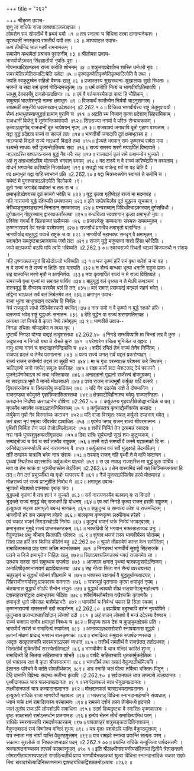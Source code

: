 +++
title = "२६२"

+++
श्रीकृष्ण उवाच-  
शृणु त्वं राधिके राजा त्वश्वपाटलसञ्ज्ञकः ।  
लोमशेन समं सोमतीर्थे वै प्रथमं ययौ ॥१ ॥
तत्र स्नात्वा च विधिना दत्त्वा दानान्यनेकशः ।  
यूपस्थलीं नमस्कृत्य रामतीर्थं ययौ ततः ॥२ ॥
अश्वपाटल उवाच-  
कथं तीर्थमिदं जातं महर्षे रामनामकम् ।  
समासेन कथामेतां प्रश्रावय पुरातनीम् ॥३ ॥
श्रीलोमश उवाच-  
भाणवीर्योऽभवत् सिंहज्ञातीयो नृपतिः पुरा ।  
गोपनाथादिखण्डस्य राज्य करोति शोभनम् ॥४ ॥
शत्रुजयप्रदेशाँश्च शास्ति धर्मधरो नृपः ।  
रामरामेतिरामेतिरामादित्येति सर्वदा ॥५ ॥
कृष्णकृष्णेतिकृष्णेतिकृष्णादित्येति वै तथा ।  
जपति स्वकुटुम्बेन सहितो वैष्णवः खलु ॥६ ॥
प्रजास्तस्य सुखस्थानाः सुखालयाः सुखे स्थिताः ।  
भजन्ते च सदा रामं कृष्णं गोविन्दमच्युतम् ॥७ ॥
धर्मं करोति नित्यं च भाणवीर्योऽतिथावपि ।  
साधुषु देवकार्येषु दानहोमप्रदक्षिणाः ॥८ ॥
एवं वै वर्तमानस्यैकदा कष्टं हि भौतिकम् ।  
समुत्पन्नं भालदेशनृपो नाम्ना क्षमाभृतः ॥९ ॥
विजयार्थं स्वसैन्येन निर्ययौ चाऽनुसागरम् ।  
साभ्रमतीं समुत्तीर्य धवलाख्यान् प्रदेशकान् ॥2.262.१ ०॥
विजित्य भाणवीर्यस्य राष्ट्रं जेतुमुपाययौ ।  
सैन्यं क्षमाभृतस्याप्युद्धतं ग्रामान् पुराणि च ॥११ ॥
अटति स्म निजान् कृत्वा प्रदेशान् सिंहरायिकाम् ।  
राजधानीं विजेतुं वै तूर्णमन्तिकमाययौ ॥१२॥
सिंहराज्या नगर्या वै परितः सैन्यचक्रकम् ।  
कृत्वाऽऽवृणोद् राजधानीं दूतं चाप्रेषयन् नृपम् ॥१ ३॥
राजवाक्यं जगादापि दूतो गृहाण वश्यताम् ।  
यद्वा युद्धं प्रदेह्यत्र राज्यं वा सकलं ततः ॥१४॥
भाणवीर्यो जगादापि दूतं क्षमाभृतस्य ह ।  
नाऽन्यायो विद्यते राज्ये नाऽधर्मो विद्यते तथा ॥१५॥
ईज्यते भगवान् रामः कृष्णश्च सर्वदा मया ।  
रक्ष्यन्ते साधवः सर्वे पूज्यन्तेऽतिथयः सदा ॥१६॥
राज्यं रामस्य शरणे मयाऽर्पितं विभाव्यते ।  
नाऽत्राऽस्ति वश्यताऽन्यस्य युद्धं नैव नरैः सह ॥१७॥
राज्यदानं कृतं रामे कथमन्येन भुज्यते ।  
अहं तु तत्प्रधानोऽस्मि योत्स्यते भगवान् स्वयम् ॥१८॥
वद दास्ये न वै राज्यं करिष्येऽपि न वश्यताम् ।  
योधनं भगवानेव करिष्यति निजार्थकम् ॥१९॥
सन्नद्धो भव राजेन्द्र गर्वं मा वह चेति वै ।  
वद क्षमाभृतं यद्वा याहि स्वभवनं प्रति ॥2.262.२०॥
यद्वा मित्रस्वरूपेण स्वागतं ते करोमि च ।  
यथेष्टं मे पुनश्चात्राऽऽवेदयेति विलोकये ।९।  
दूतो गत्वा जगादेदं यथोक्तं च ततः स च ।  
क्षमाभृतोऽप्रेषयच्च दूतं सज्जो भवेति च ॥२२॥
युद्धं कृत्वा गृहीष्येऽहं राज्यं मा मदमावह ।  
नहि नारायणो युद्धे रक्षिष्यति प्रभक्तकम् ॥२३॥
इति सम्प्रेषयित्वैव दूतं युद्धस्य सूचकान् ।  
भेरीब्यङ्गुलशङ्खानां निनादान् समकारयत् ॥२४॥
यन्त्रशब्दान् विविधाँश्चाऽकारयत् दुर्गसन्निधौ ।  
दुर्गपालान् गोपुरस्थान् द्वाररक्षकराँस्तथा ॥२५॥
बन्धयित्वा स्ववशगान् कृत्वा क्षमाभृतो नृपः ।  
प्रविवेश नगर्यां वै सिंहराज्यां ससैन्यकः ॥२६ ॥
प्रजास्त्रेसुः कम्पमानाः सस्मरुः राममच्युतम् ।  
कृष्णनारायणं देवं रक्षकं परमेश्वरम् ॥२७॥
राजसौधं प्रगत्वैव क्षमाभृतो बलान्वितः ।  
भाणवीर्याद् बाहुयुद्धं ययाचे राष्ट्रकं च वा ॥२८॥
भाणवीर्यो महाभक्तः समदृग् वै क्षमाभृतम् ।  
स्वागतेन समदृष्ट्याऽमानयच्च जगौ तदा ॥२९॥
राजन् युद्धे मनुष्याणां नाशो हिंसा भवेदिति ।  
जयो वाऽपजयो वाऽपि मयि त्वयि भविष्यति ॥2.262.३ ०॥
स्वस्वराज्ये स्थितौ चाऽवां विजयस्थौ न संशयः ।  
नहि तृष्णाख्यतन्तूनां विच्छेदोऽन्तो भविष्यति ॥३ १॥
भज कृष्णं हरिं रामं वृथा क्लेशं च मा वह ।  
न मे राज्यं न ते राज्यं न क्षितिः सह यास्यति ॥३२॥
न सैन्यं बान्धवा भृत्या धनानि राष्ट्रकं प्रजाः ।  
सह यास्यन्ति मरणे मृतौ न क्षणनिर्णयः ॥३३॥
मया कृष्णार्पितं राज्यं न मे राज्यं विशिष्यते ।  
रामराज्ये वृथा गृध्नां मा समावह पार्थिव ॥३४॥
बाहुयुद्धं बलं पृथ्व्या न ते मेऽपि कथञ्चन ।  
शस्त्रयुद्धं हि सैन्यस्य परस्यैव बलं हि तत् ॥३५॥
बलं रामात् प्रसम्पाद्यं यद्बलं सहगं भवेत् ।  
तद्विना चाऽफलं सर्वं बलं निर्बलमेव तत् ॥३६॥
क्षमाभृत उवाच-  
राजा भूत्वा साधुवादान् वदस्येव हि निर्बलः ।  
नेयं राजकुले साधो रीतिर्यशस्करी क्वचित्॥३७॥
नात्र रामो न वै कृष्णो न युद्धे रक्षको हरिः ।  
बलजय्यं भवेद् राष्ट्रं युद्धधर्मः सनातनः ॥३८ ॥
देहि युद्धेन वा राज्यं शरणागतिमावह ।  
अन्यथा त्वां निगडे वै कृत्वा नेष्ये तमोगृहम् ॥३ ९॥
भाणवीर्य उवाच--  
निगडा रचिताः श्रीमद्रामेण न त्वया नृप ।  
दुष्टार्थे निगडा योग्या यद्यहं तादृशस्तथा ॥2.262.४० ॥
निगडे सम्भविष्यामि मा चिन्तां तत्र वै कुरु ।  
अदुष्टस्य न निगडो यथा ते रोचते कुरु ॥४१ ॥
परेश्वरेण रचिता भूमिर्जलं च वह्नयः ।  
वायुः प्राणा गगनं च शब्दाद्याश्चेन्द्रियाणि च ॥४२॥
शरीरं रचितं तेन राज्यं तेनैव निर्मितम् ।  
राजपदं प्रदत्तं च तेनैव परमात्मना ॥४३ ॥
यस्य राज्यं जगत् सर्वं यद्दत्तं प्रकरोम्यहम् ।  
राज्यं राजन् करोम्येवं तद्दत्तं त्वं सुखी भव ॥४४॥
मा च गृधः परस्याऽन्नं परेशस्य करे स्थितम् ।  
चातितृष्णो जनो नश्येत् समूलः सपरिग्रहः ॥४५॥
राज्ञा कार्ये सदा चेशदत्ताद् देयं परात्मने ।  
पूजनेऽर्पणमेवाऽत्र त्वं तथा भक्तिमावह ॥४६॥
अनाददानो गृह्णानो राजँस्त्वं दोषमुग्रकम् ।  
मा सवहाऽत्र भूमौ वै मानवे मोक्षसाधने ॥४७॥
पश्य राजन् राज्यभूमौ कर्षुका यदि वत्सरे ।  
द्विवत्सरयोश्च वा त्रिवत्सरेषु करादिकम् ॥४८ ॥
यदि नैव ददत्येव राज्ञे ते दोषभागिनः ।  
राजदण्ड्या भवेयुस्ते गृहान्निष्कासितास्तथा ॥४९॥
क्षेत्रवाटीविहीनाश्च भवेयुः राज्यदण्डिताः ।  
करदानेन निर्दोषाः कराऽदानेन दोषिणः ॥2.262.५ ० ॥
कर्षुकस्य गृहवाटीक्षेत्रोद्यानादिकं च यत् ।  
नृपस्यैव भवत्येव कराऽऽदाननिमित्तकम् ॥५ १ ॥
कर्षुकस्तत्र कृष्याद्यैर्जीवत्येव करप्रदः ।  
कर्षुकेण नृपो नैव विस्मर्तव्यः कदाचन ॥५२॥
यदि राजा विस्मृतः स्यात् कर्षुको दण्डभाग् भवेत् ।  
करं दत्वा नृपं स्मृत्वा जीवत्येव ह्यबाधितः ॥५३ ॥
एवमेव जगद् राजन् राज्यं श्रीपरमात्मनः ।  
पृथिवी निर्मिता तेन जलं तेजोऽनिलोऽनलः ॥५४॥
शरीरं निर्मितं तेन द्रव्यमन्नं रसादयः ।  
नरा नार्यः पुत्रपशुवृक्षवल्लीगृहादयः ॥५५॥
दिवा रात्रिः सूर्यचन्द्रौ सुखं शमः कुटुम्बकम् ।  
सम्पद्भोज्यं च पेयं च सर्वं तस्यैव राष्ट्रकम् ॥५६॥
तस्मै राज्ञे समर्प्यो वै कस्मै यज्ञात्मको हि सः ।  
अनिवेद्याऽसमर्प्याऽपि करं नारायणस्य वै ॥५७॥
कर्षुकाश्च वयं सर्वे भुङ्क्ष्वहे चेदनर्पितम् ।  
तर्हि दण्डस्य पात्राणि भवेम नात्र संशयः ॥५८॥
तस्माद् राजन् नहि पृथ्वी ते मे वापि कदाचन ।  
पृथ्व्यां स्थितैश्च वाऽस्माभिः कर्षुकत्वेन पाल्यते ॥५९॥
स एव सम्राड् राजाऽस्ति मा युद्धं कुरु पार्थिव ।  
मया वा तेन साकं वा भुञ्जीथास्तेन तेऽर्पितम् ॥2.262.६०॥
तेन वास्यमिदं सर्वं यत् किञ्चिज्जगत्यां हि तत्॥
तेन दत्तं प्रभुञ्जीथा मा गृधोः यत्परस्य वै ॥६१॥
नैजं मुक्त्वाऽर्पयित्वैव हरये मोक्षमावह ।  
मोक्षराज्यं परं राज्यं प्राप्नुहीति निबोध मे ॥६२॥
क्षमाभृत उवाच-  
भूपपथो मोक्षपथो ज्ञानपथः पृथक् त्रयः ।  
युद्धपथो नृपाणां वै तत्र ज्ञानं न युज्यते ॥६३॥
सर्वं नारायणस्यैव बलवान् यः स विन्दते ।  
भुङ्क्ते राज्यं समृद्धं चेद् राजधर्मो हि योधनम् ॥६४॥
एष त्वां निगडे कृत्वा राजन् हरामि राष्ट्रकम् ।  
इत्युक्त्वा सहसा क्षमाभृतो बबन्ध भाणकम् ॥६५॥
सकुटुम्बं च सामात्यं कोशं च राजमन्दिरम् ।  
भाणवीर्यो हरे राम रामकृष्ण हरेहरे ॥६६॥
बालकृष्ण कृष्णकृष्ण लक्ष्मीनाथ हरेहरे ।  
एवं चकार भजनं निगडस्थोऽपि निर्भयः ॥६७॥
कुटुम्बं भजनं चक्रे निर्भयं भगवद्बलम् ।  
क्षमाभृतश्च मुमुदे राज्यं प्राप्तमकण्टकम् ॥६८॥
भक्तप्रियो हि भगवान् भक्तसाहाय्यदः प्रभुः ।  
वैकुण्ठस्थः प्रभुः श्रीमान् सितापतिः परेश्वरः ॥६ ९॥
शुश्राव भजनं तस्य भाणवीर्यस्य चोत्तमम् ।  
सिता प्राह हरिं तत्र किमिदं कीर्तनं बहु ॥2.262.७०॥
श्रूयते तीव्रसंवेगं कान्त केन समीरितम् ।  
रामादित्यस्तदा प्राह पश्य लक्ष्मि स्वभक्तकम् ॥७१ ॥
निगडस्थं भाणवीर्यं सुराष्ट्रे सिंहराजके ।  
पत्तने च निजे क्षमाभृतेन निहितः खलु ॥७२॥
सिताऽपश्यन्निगडस्थं भक्तं राजानमेव सा ।  
उत्थाय सहसा रामं समुत्थाय सपार्षदा ॥७३ ॥
आजगाम क्षणात् पृथ्व्यां चाश्वपट्टसरोऽन्तिकम् ।  
अनादिश्रीकृष्णनारायणं ब्रह्मप्रियास्तथा ॥७४॥
सह नीत्वा सिता रामं सैन्यं व्यरचयत्तदा ।  
चतुरङ्गं च युद्धार्थं व्योमगं शीघ्रगामि च ॥७५॥
भक्तस्य रक्षणार्थं वै युद्धतूर्याण्यवादयत् ।  
सिंहराजीनगर्यास्तु प्राकारस्य समन्ततः ॥७६ ॥
चक्रव्यूहं पृतनायाः कृत्वा क्षमाभृतं नृपम् ।  
चेतयामास युद्धार्थं सोऽपि सैन्येन संयुतः ॥७७॥
युद्धार्थं त्वाययौ शीघ्रं सङ्ग्रामोऽभून्महोल्बणः ।  
दशसाहस्रयोद्धारः क्षमाभृतस्य भेदिताः ॥७८॥
शरैर्बाणैस्तोमरैश्च वज्रैश्चक्रैः कृपाणकैः ।  
क्षमाभृतो धृतो जीवसहः पाशैर्महाभटैः ॥७९॥
भाणवीर्यं च निर्बन्धं चकार हि सिता स्वयम् ।  
कृष्णनारायणो रामस्तस्मै ददौ स्वदर्शनम् ॥2.262.८० ॥
ब्रह्मप्रिया ददुश्चापि दर्शनं नृपयोषिते ।  
कुटुम्बाय प्रजाभ्यश्चाशीर्वादान् लोमशो ददौ ॥८१ ॥
अहं राजन् लोमशो वै मन्त्रं ददेऽस्य वैष्णवम् ।  
राज्यं भक्ताय दत्त्वैव क्षमाभृतं निबध्य च ॥८२॥
विसृज्य तस्य देशं च कुङ्कुमक्षेत्रकं प्रति ।  
भाणवीर्यं सवंशं च रामादित्यं सपार्षदम् ॥८३ ॥
आनाय्याऽश्वसरोवारौ स्नापयामास शुद्धये ।  
हतानां मोक्षणं प्रादाद् भगवान बालकृष्णकः ॥८४॥
रामादित्यः समुवास सपार्षदगणस्तदा ।  
आदृतः सत्कृतश्चापि सरस्यत्राऽऽप्लवं व्यधात् ॥८५॥
तत्तीर्थं रामतीर्थं वै राजन्नेतत् ततोऽभवत् ।  
सितातीर्थं मुक्तितीर्थं सरस्येतन्निगद्यते ॥८६॥
भाणवीर्येण वै चात्र मन्दिरं कारितं शुभम् ।  
रामादित्यो हि सितया सहितश्चात्र शोभते ॥८७॥
पार्षदैः सहितश्चापि धृतकार्मुकहेतिकः ।  
एवं भक्तस्य रक्षा वै कृता श्रीपरमात्मना ॥८८॥
भाणतीर्थं तथा ख्यातं वैकुण्ठतीर्थमित्यपि ।  
ईशानतः पश्चिमे वै वर्तते सोमतीर्थकात् ॥८९॥
अत्र स्नाहि जलं पीत्वा तर्पित्वा भक्तितः पितॄन् ।  
देहि दानानि विप्रेभ्यः सद्भ्यः सतीभ्य इत्यपि ॥2.262.९० ॥
सर्वदानफलं चात्र लप्स्यसे त्वल्पदानतः ।  
पृथ्वीदानफलं चात्र फलमात्रप्रदानतः ॥९ १॥
स्वर्गदानफलं चात्र धेनुदानप्रदानतः ।  
लक्ष्मीदानफलं चात्र कन्यादानप्रदानतः ॥९२॥
मोक्षदानफलं चात्राऽभयदानप्रदानतः ।  
इत्युक्तो राधिके राजा भाणवीर्यो महाबलः ॥९३ ॥
भक्तराड् विधिना स्नानदानार्हणानि संव्यधात् ।  
ध्यानं चक्रे क्षणं रामादित्यस्य परमात्मनः ॥९४॥
रामस्य दर्शनं तस्य तेजोमध्ये हृदन्तरे ।  
जातं तुतोष राजाऽपि लोमशोऽपि समाधिना ॥९५॥
ददर्श दिव्यदृष्ट्या वै स्मारितः कृष्णवल्लभः ।  
दृष्टः साक्षात्ततो रामोऽन्तर्धानं प्रजगाम ह ॥९६॥
इत्येवं चेतनं तीर्थं रामादित्याभिधं परम् ।  
राधिके स्मरणाच्चापि रामदर्शनकारकम् ॥९७॥
पापतापहरं शत्रुसङ्कटादिविनाशकम् ।  
वैकुण्ठवासदं रम्यं विष्णोश्च मन्दिरं शुभम् ॥९८॥
यत्र मृताः पशवोऽपि यान्ति वैकुण्ठमुत्तमम् ।  
यत्र स्नाता नरा नार्यो यान्ति वैकुण्ठमुत्तमम् ॥९९॥
यत्र रामह्रदे स्नात्वा प्रयान्ति सत्यतः परम् ।  
सकामाः सुरलोकं वा निष्कामाश्चाक्षरं पदम् ॥2.262.१ ००॥
प्रयान्ति राधिके सम्पूजिताः पार्षदसत्तमैः ।  
श्रवणात्पठनाच्चास्य तत्सर्वं फलमाप्नुयात् ॥१० १॥
इति श्रीलक्ष्मीनारायणीयसंहितायां द्वितीये त्रेतासन्ताने लोमशगीतायामश्वपाटलो रामादित्यतीर्थं प्राप्य भाणवीर्यभक्तकथां श्रुत्वा विधिना स्नानदानादिकं चकार राज्ञोः मिथः संवादश्चेत्यादिनिरूपणनामा द्वाषष्ट्यधिकद्विशततमोऽध्यायः ॥२६२ ॥
    
